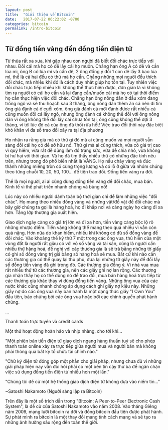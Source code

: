 ```yaml
---
layout: post
title:  "Giới thiệu về Bitcoin"
date:   2017-07-22 06:22:02 -0700
categories: bitcoin
permalink: /intro-bitcoin
---
```

## Từ đồng tiền vàng đến đồng tiền điện tử

Từ thủa rất xa xưa, khi gặp nhau con người đã biết đổi chác trực tiếp với nhau. Đổi cái mà họ có để lấy cái họ muốn. Chẳng hạn ông A có dê và cần lúa mì, ông B có lúa mì và cần dê, 2 ông đồng ý đổi 1 con dê lấy 3 bao lúa mì, thế là cả hai đều có thứ mà họ cần. Chẳng những mọi người đều thích đổi chác, mà nhiều khi đó là cách duy nhất giúp họ tồn tại. Tuy nhiên việc đổi chác trực tiếp nhiều khi không thể thực hiện được, đơn giản là vì không tìm ra người có cái họ cần và lại đang cần/muốn cái mà họ có tại thời điểm họ cần thực hiện việc đổi chác. Chẳng hạn ông nông dân ở đầu xóm đang trồng ngô và sẽ thu hoạch sau 3 tháng, ông nông dân thèm ăn cá nên đi tìm ông già đánh cá ở cuối xóm, ông già đánh cá mới đánh được rất nhiều cá cũng muốn đổi cá lấy ngô, nhưng ông đánh cá không thể đổi với ông nông dân vì ông không thể đổi lấy cái chưa tồn tại, ông cũng không thể đợi 3 tháng, vì tới lúc đó cá của ông đã thối rữa hết! Việc trao đổi thời này đặc biệt khó khăn vì đa số trao đổi xảy ra tại địa phương

Họ nhận ra rằng giá mà có thứ gì đó mà ai cũng muốn và mọi người sẵn sàng đổi cái họ có để sở hữu nó. Thứ gì mà ai cũng thích, vừa có giá trị cao vì quý hiếm, vừa rất dễ dùng làm đồ trang sức, vừa dễ chia nhỏ, vừa không bị hư hại với thời gian. Và họ đã tìm thấy nhiều thứ có những đặc tính nêu trên, nhưng trong đó phổ biến nhất là VÀNG. Họ nấu chảy vàng và đúc thành những miếng tròn có cùng trọng lượng và có lỗ ở giữa và nhóm chúng theo từng chuỗi 10, 20, 50, 100... để tiện trao đổi. Đồng tiền vàng ra đời.

Thế là mọi người, ai ai cũng dùng đồng tiền vàng để đổi chác, mua bán. Kinh tế vì thế phát triển nhanh chóng và bùng nổ! 

Lúc này có nhiều người dành toàn bộ thời gian chỉ để làm những việc "đổi chác". Họ mang theo nhiều đồng vàng và những vật/đồ vật để đổi chác mà bây giờ chúng ta gọi là hàng hoá, họ đi khắp nơi và càng ngày họ càng đi xa hơn. Tầng lớp thương gia xuất hiện.

Giao dịch ngày càng có giá trị lớn và đi xa hơn, tiền vàng càng bộc lộ rõ những nhược điểm. Tiền vàng không thể mang theo quá nhiều vì vẫn còn quá nặng. Hơn nữa do khan hiếm, nhiều khi không có đủ số đồng vàng để đổi chác. Vào khoảng thế kỷ thứ 7 một trong các ông vua, thủ hiến của một vùng đất là người rất giàu có với vô số vàng và tài sản, cũng là người cần nhiều thứ hàng hoá, đề nghị với các thương gia là sẽ trả bằng những tờ giấy có ghi số đồng vàng trị giá bằng số hàng hoá sẽ mua. Bất cứ khi nào cần các thương gia có thể quay lại thủ phủ, đưa lại những tờ giấy này để đổi lấy số đồng tiền vàng đã ghi trong đó. Các thương gia đồng ý. Vì nhà vua mua rất nhiều thứ từ các thương gia, nên các giấy ghi nợ lan rộng. Các thương gia nhận thấy họ có thể dùng nó để trao đổi, mua bán hàng hoá trực tiếp từ các thương gia khác thay vì dùng đồng tiền vàng. Những ông vua của các nước khác cũng nhanh chóng áp dụng cách ghi giấy nợ kiểu này. Những giấy nợ do các ông vua này ban hành là một dạng thức giấy "I Own You" đầu tiên, bảo chứng bởi các ông vua hoặc bởi các chính quyền phát hành chúng.

...

Thanh toán trực tuyến và credit cards

Một thứ hoạt động hoàn hảo và nhịp nhàng, cho tới khi...

"Một phiên bản tiền điện tử giao dịch ngang hàng thuần tuý sẽ cho phép
thanh toán online xảy ra trực tiếp giữa người mua và người bán mà 
không phải thông qua bất kỳ tổ chức tài chính nào."

"Chữ ký điện tử đóng góp một phần cho giải pháp, nhưng chưa đủ vì những
giải pháp hiện nay vẫn đòi hỏi phải có một bên tin cậy thứ ba
để ngăn chặn việc sử dụng đồng tiền điện tử nhiều hơn một lần."

"Chúng tôi đề cử một hệ thống giao dịch điện tử không dựa vào niềm tin..."

~Satoshi Nakamoto (Người sáng lập ra Bitcoin)

Trên đây là một số trích dẫn trong "Bitcoin: A Peer-to-Peer Electronic Cash System",
là đề cử của Satoshi Nakamoto vào năm 2008. Vào tháng Giêng năm 2009, mạng lưới bitcoin ra đời
và đồng bitcoin đầu tiên được phát hành. Sự phát minh ra bitcoin là một thay đổi mang tính cách mạng
và sẽ tạo ra những ảnh hưởng sâu rộng đến toàn thế giới.